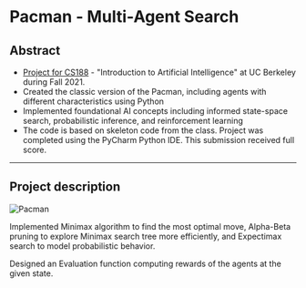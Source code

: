 # Pacman - Multi-Agent Search

## Abstract

- [Project for CS188](http://inst.eecs.berkeley.edu/~cs188/fa21/project2/) - "Introduction to Artificial Intelligence" at UC Berkeley during Fall 2021.
- Created the classic version of the Pacman, including agents with different characteristics using Python
- Implemented foundational AI concepts including informed state-space search, probabilistic inference, and reinforcement learning
- The code is based on skeleton code from the class. Project was completed using the PyCharm Python IDE. This submission received full score.

---

## Project description

![Pacman](https://camo.githubusercontent.com/0f3f9a6773aec44f398aa1934aeef75e760fd96538b99ddb3ae28f2e53affead/687474703a2f2f61692e6265726b656c65792e6564752f696d616765732f7061636d616e5f67616d652e676966)

Implemented Minimax algorithm to find the most optimal move, Alpha-Beta pruning to explore Minimax search tree more efficiently, and Expectimax search to model probabilistic behavior.

Designed an Evaluation function computing rewards of the agents at the given state.


